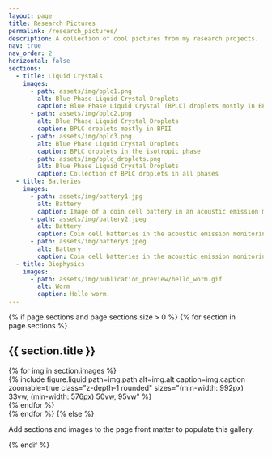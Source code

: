 ```yaml
---
layout: page
title: Research Pictures
permalink: /research_pictures/
description: A collection of cool pictures from my research projects.
nav: true
nav_order: 2
horizontal: false
sections:
  - title: Liquid Crystals
    images:
      - path: assets/img/bplc1.png
        alt: Blue Phase Liquid Crystal Droplets
        caption: Blue Phase Liquid Crystal (BPLC) droplets mostly in BPI
      - path: assets/img/bplc2.png
        alt: Blue Phase Liquid Crystal Droplets
        caption: BPLC droplets mostly in BPII
      - path: assets/img/bplc3.png
        alt: Blue Phase Liquid Crystal Droplets
        caption: BPLC droplets in the isotropic phase
      - path: assets/img/bplc_droplets.png
        alt: Blue Phase Liquid Crystal Droplets
        caption: Collection of BPLC droplets in all phases
  - title: Batteries
    images:
      - path: assets/img/battery1.jpg
        alt: Battery
        caption: Image of a coin cell battery in an acoustic emission monitoring setup features in <a href="https://news.mit.edu/2025/decoding-sounds-battery-formation-degradation-0916">MIT News</a>.
      - path: assets/img/battery2.jpeg
        alt: Battery
        caption: Coin cell batteries in the acoustic emission monitoring setup.
      - path: assets/img/battery3.jpeg
        alt: Battery
        caption: Coin cell batteries in the acoustic emission monitoring setup.
  - title: Biophysics
    images:
      - path: assets/img/publication_preview/hello_worm.gif
        alt: Worm
        caption: Hello worm.
---
```


<div class="container">
{% if page.sections and page.sections.size > 0 %}
  {% for section in page.sections %}
    <h2 class="mt-4 mb-3">{{ section.title }}</h2>
    <div class="row">
      {% for img in section.images %}
        <div class="col-sm-6 col-md-4 mb-4">
          {% include figure.liquid
            path=img.path
            alt=img.alt
            caption=img.caption
            zoomable=true
            class="z-depth-1 rounded"
            sizes="(min-width: 992px) 33vw, (min-width: 576px) 50vw, 95vw"
          %}
        </div>
      {% endfor %}
    </div>
  {% endfor %}
{% else %}
  <p>Add sections and images to the page front matter to populate this gallery.</p>
{% endif %}
</div>